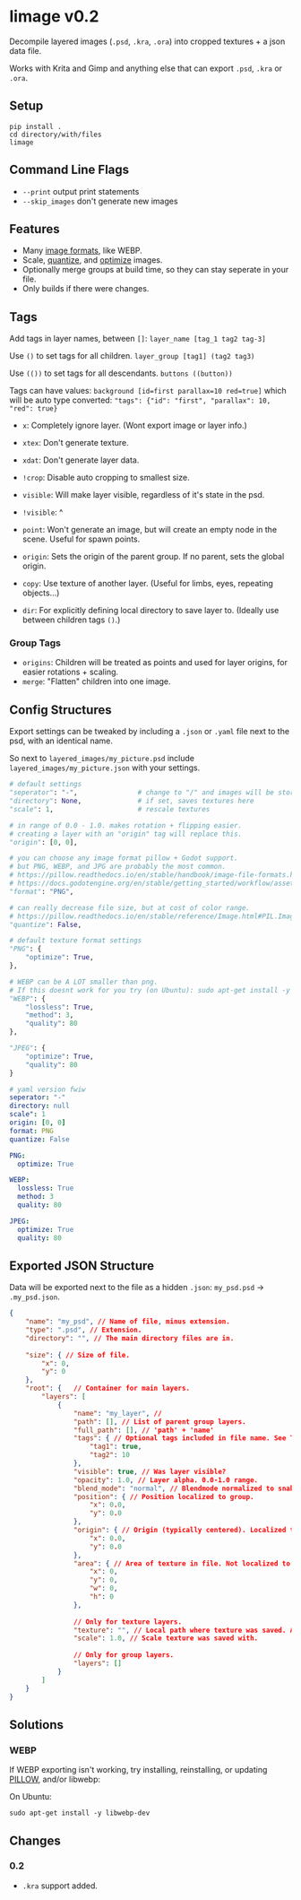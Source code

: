 
# limage v0.2

Decompile layered images (`.psd`, `.kra`, `.ora`) into cropped textures + a json data file.

Works with Krita and Gimp and anything else that can export `.psd`, `.kra` or `.ora`.

## Setup

```
pip install .
cd directory/with/files
limage
```

## Command Line Flags

- `--print` output print statements
- `--skip_images` don't generate new images

## Features

- Many [image formats](https://pillow.readthedocs.io/en/stable/handbook/image-file-formats.html), like WEBP.
- Scale, [quantize](https://pillow.readthedocs.io/en/stable/reference/Image.html#PIL.Image.Image.quantize), and [optimize](#Settings) images.
- Optionally merge groups at build time, so they can stay seperate in your file.
- Only builds if there were changes.

## Tags

Add tags in layer names, between `[]`: `layer_name [tag_1 tag2 tag-3]`

Use `()` to set tags for all children. `layer_group [tag1] (tag2 tag3)`

Use `(())` to set tags for all descendants. `buttons ((button))`

Tags can have values: `background [id=first parallax=10 red=true]` which will be auto type converted: `"tags": {"id": "first", "parallax": 10, "red": true}`

- `x`: Completely ignore layer. (Wont export image or layer info.)
- `xtex`: Don't generate texture.
- `xdat`: Don't generate layer data.
- `!crop`: Disable auto cropping to smallest size.
- `visible`: Will make layer visible, regardless of it's state in the psd.
- `!visible`: ^
- `point`: Won't generate an image, but will create an empty node in the scene. Useful for spawn points.
- `origin`: Sets the origin of the parent group. If no parent, sets the global origin.

- `copy`: Use texture of another layer. (Useful for limbs, eyes, repeating objects...)
- `dir`: For explicitly defining local directory to save layer to. (Ideally use between children tags `()`.)

### Group Tags

- `origins`: Children will be treated as points and used for layer origins, for easier rotations + scaling.
- `merge`: "Flatten" children into one image.


## Config Structures

Export settings can be tweaked by including a `.json` or `.yaml` file next to the psd, with an identical name.

So next to `layered_images/my_picture.psd` include `layered_images/my_picture.json` with your settings.

```python
# default settings
"seperator": "-",				# change to "/" and images will be stored in subfolders instead.
"directory": None,				# if set, saves textures here
"scale": 1,						# rescale textures

# in range of 0.0 - 1.0. makes rotation + flipping easier.
# creating a layer with an "origin" tag will replace this. 
"origin": [0, 0],

# you can choose any image format pillow + Godot support.
# but PNG, WEBP, and JPG are probably the most common.
# https://pillow.readthedocs.io/en/stable/handbook/image-file-formats.html
# https://docs.godotengine.org/en/stable/getting_started/workflow/assets/importing_images.html
"format": "PNG",

# can really decrease file size, but at cost of color range.
# https://pillow.readthedocs.io/en/stable/reference/Image.html#PIL.Image.Image.quantize
"quantize": False,

# default texture format settings
"PNG": {
	"optimize": True,
},

# WEBP can be A LOT smaller than png.
# If this doesnt work for you try (on Ubuntu): sudo apt-get install -y libwebp-dev
"WEBP": {
	"lossless": True,
	"method": 3,
	"quality": 80
},

"JPEG": {
	"optimize": True,
	"quality": 80
}
```

```yaml
# yaml version fwiw
seperator: "-"
directory: null
scale": 1
origin: [0, 0]
format: PNG
quantize: False

PNG:
  optimize: True

WEBP:
  lossless: True
  method: 3
  quality: 80

JPEG:
  optimize: True
  quality: 80
```

## Exported JSON Structure

Data will be exported next to the file as a hidden `.json`: `my_psd.psd` -> `.my_psd.json`.

```json
{
	"name": "my_psd", // Name of file, minus extension.
	"type": ".psd", // Extension.
	"directory": "", // The main directory files are in.
	
	"size": { // Size of file.
		"x": 0,
		"y": 0
	},
	"root": {	// Container for main layers.
		"layers": [
			{
				"name": "my_layer", // 
				"path": [], // List of parent group layers.
				"full_path": [], // 'path' + 'name'
				"tags": { // Optional tags included in file name. See Tags section.
					"tag1": true,
					"tag2": 10
				}, 
				"visible": true, // Was layer visible?
				"opacity": 1.0, // Layer alpha. 0.0-1.0 range.
				"blend_mode": "normal", // Blendmode normalized to snake case.
				"position": { // Position localized to group.
					"x": 0.0,
					"y": 0.0
				},
				"origin": { // Origin (typically centered). Localized to group.
					"x": 0.0,
					"y": 0.0
				},
				"area": { // Area of texture in file. Not localized to group. 
					"x": 0,
					"y": 0,
					"w": 0,
					"h": 0
				},
				
				// Only for texture layers.
				"texture": "", // Local path where texture was saved. Add to "directory" to get full path.
				"scale": 1.0, // Scale texture was saved with.
				
				// Only for group layers.
				"layers": []
			}
		]
	}
}
```

## Solutions

### WEBP

If WEBP exporting isn't working, try installing, reinstalling, or updating [PILLOW](https://pillow.readthedocs.io/en/stable/installation.html), and/or libwebp:

On Ubuntu:

```
sudo apt-get install -y libwebp-dev
```

## Changes
### 0.2
- `.kra` support added.